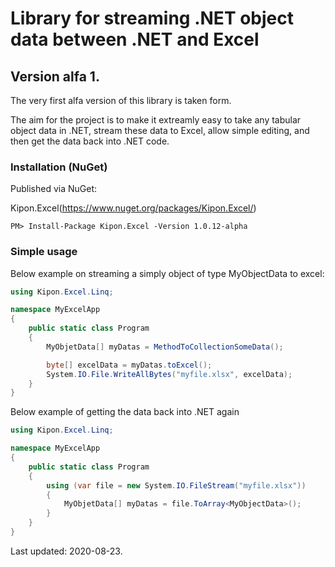 # Library for streaming .NET object data between .NET and Excel

## Version alfa 1.
The very first alfa version of this library is taken form.

The aim for the project is to make it extreamly easy to take any tabular object data in .NET, stream these data to Excel, allow simple editing, and then get the data
back into .NET code.


### Installation (NuGet)

Published via NuGet: 

Kipon.Excel(https://www.nuget.org/packages/Kipon.Excel/)

```console
PM> Install-Package Kipon.Excel -Version 1.0.12-alpha
```

### Simple usage

Below example on streaming a simply object of type MyObjectData to excel:


```csharp
using Kipon.Excel.Linq;

namespace MyExcelApp 
{
    public static class Program 
	{ 
		MyObjetData[] myDatas = MethodToCollectionSomeData();

		byte[] excelData = myDatas.toExcel();
		System.IO.File.WriteAllBytes("myfile.xlsx", excelData);
	}
}

```

Below example of getting the data back into .NET again

```csharp
using Kipon.Excel.Linq;

namespace MyExcelApp 
{
	public static class Program
	{
		using (var file = new System.IO.FileStream("myfile.xlsx")) 
		{
		    MyObjetData[] myDatas = file.ToArray<MyObjectData>();
		}
	}
}
```


Last updated: 2020-08-23.